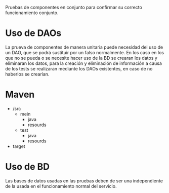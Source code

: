 Pruebas de componentes en conjunto para confirmar su correcto funcionamiento conjunto.
# Uso de DAOs
La prueva de componentes de manera unitaria puede necesidad del uso de un DAO, que se podrá sustituir por un falso normalmente. En los caso en los que no se pueda o se necesite hacer uso de la BD se crearan los datos y eliminaran los datos, para la creación y eliminación de información a causa de los tests se realizaran mediante los DAOs existentes, en caso de no haberlos se crearían.
# Maven
- /src
	- mein
		- java
		- resourds
	- test
		- java
		- resourds
- target
# Uso de BD
Las bases de datos usadas en las pruebas deben de ser una independiente de la usada en el funcionamiento normal del servicio.
